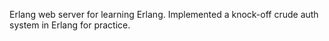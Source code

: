 Erlang web server for learning Erlang. Implemented a knock-off crude auth system in Erlang for practice.


